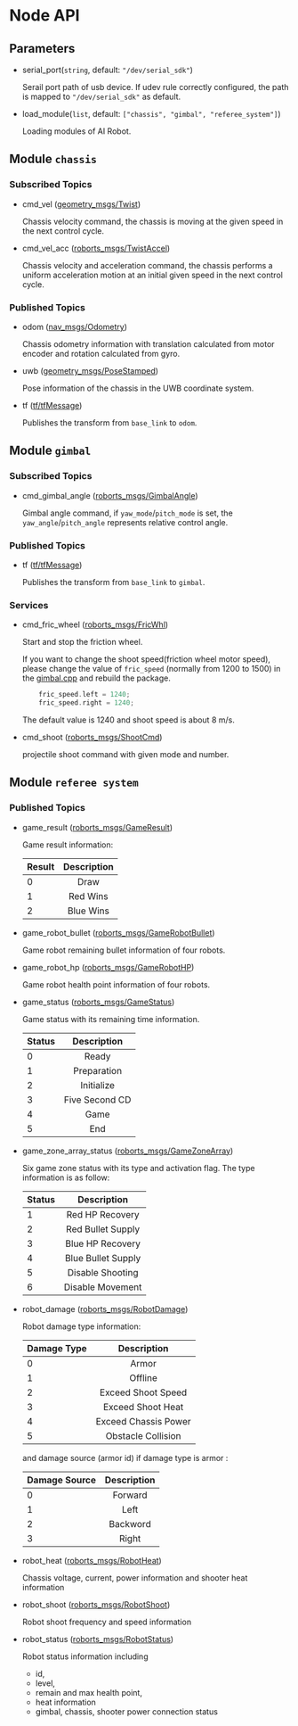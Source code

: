 # Node API

## Parameters

- serial_port(`string`, default: `"/dev/serial_sdk"`)

  Serail port path of usb device. If udev rule correctly configured, the path is mapped to `"/dev/serial_sdk"` as default.

- load_module(`list`, default: `["chassis", "gimbal", "referee_system"]`)

  Loading modules of AI Robot.
  
## Module `chassis`

### Subscribed Topics
- cmd_vel ([geometry_msgs/Twist](http://docs.ros.org/en/api/geometry_msgs/html/msg/Twist.html))

  Chassis velocity command, the chassis is moving at the given speed in the next control cycle.
  
- cmd_vel_acc ([roborts_msgs/TwistAccel](../roborts_msgs/msg/chassis/TwistAccel.msg))

  Chassis velocity and acceleration command, the chassis performs a uniform acceleration motion at an initial given speed in the next control cycle.

### Published Topics

- odom ([nav_msgs/Odometry](http://docs.ros.org/en/api/nav_msgs/html/msg/Odometry.html))

  Chassis odometry information with translation calculated from motor encoder and rotation calculated from gyro.

- uwb ([geometry_msgs/PoseStamped](http://docs.ros.org/en/api/geometry_msgs/html/msg/PoseStamped.html))

  Pose information of the chassis in the UWB coordinate system.

- tf ([tf/tfMessage](http://docs.ros.org/en/api/tf/html/msg/tfMessage.html))

  Publishes the transform from `base_link` to `odom`.
  
## Module `gimbal` 

### Subscribed Topics

- cmd_gimbal_angle ([roborts_msgs/GimbalAngle](../roborts_msgs/msg/gimbal/GimbalAngle.msg))
 
  Gimbal angle command, if `yaw_mode`/`pitch_mode` is set, the `yaw_angle`/`pitch_angle` represents relative control angle.

### Published Topics

- tf ([tf/tfMessage](http://docs.ros.org/api/tf/html/msg/tfMessage.html))

  Publishes the transform from `base_link` to `gimbal`.
  
 
### Services
  
- cmd_fric_wheel ([roborts_msgs/FricWhl](../roborts_msgs/srv/gimbal/FricWhl.srv))

  Start and stop the friction wheel. 
  
  If you want to change the shoot speed(friction wheel motor speed), please change the value of `fric_speed` (normally from 1200 to 1500) in the [gimbal.cpp](../roborts_base/src/gimbal.cpp) and rebuild the package.
  
  ```cpp
      fric_speed.left = 1240;
      fric_speed.right = 1240;
  ```
  The default value is 1240 and shoot speed is about 8 m/s.
  
- cmd_shoot ([roborts_msgs/ShootCmd](../roborts_msgs/srv/gimbal/ShootCmd.srv))

  projectile shoot command with given mode and number.

## Module `referee system`  

### Published Topics

- game_result ([roborts_msgs/GameResult](../roborts_msgs/msg/referee_system/GameResult.msg))

  Game result information:
  
    | Result | Description  | 
    | ------ | :----------: | 
    |  0     | Draw         | 
    |  1     | Red Wins     | 
    |  2     | Blue Wins    | 

- game_robot_bullet ([roborts_msgs/GameRobotBullet](../roborts_msgs/msg/referee_system/GameRobotBullet.msg))

  Game robot remaining bullet information of four robots.

- game_robot_hp ([roborts_msgs/GameRobotHP](../roborts_msgs/msg/referee_system/GameRobotHP.msg))

  Game robot health point information of four robots.

- game_status ([roborts_msgs/GameStatus](../roborts_msgs/msg/referee_system/GameStatus.msg))

  Game status with its remaining time information. 
  
    | Status | Description         | 
    | ------ | :---------------:   | 
    |  0     | Ready               | 
    |  1     | Preparation         | 
    |  2     | Initialize          | 
    |  3     | Five Second CD      | 
    |  4     | Game                | 
    |  5     | End                 | 

- game_zone_array_status ([roborts_msgs/GameZoneArray](../roborts_msgs/msg/referee_system/GameZoneArray.msg))

  Six game zone status with its type and activation flag. The type information is as follow:
  
    | Status | Description         | 
    | ------ | :---------------:   | 
    |  1     | Red HP Recovery     | 
    |  2     | Red Bullet Supply   | 
    |  3     | Blue HP Recovery    | 
    |  4     | Blue Bullet Supply  | 
    |  5     | Disable Shooting    | 
    |  6     | Disable Movement    |   

- robot_damage ([roborts_msgs/RobotDamage](../roborts_msgs/msg/referee_system/RobotDamage.msg))

  Robot damage type information: 
  
    | Damage Type | Description          | 
    | ----------- | :----------------:   | 
    |  0          | Armor                | 
    |  1          | Offline              | 
    |  2          | Exceed Shoot Speed   | 
    |  3          | Exceed Shoot Heat    | 
    |  4          | Exceed Chassis Power | 
    |  5          | Obstacle Collision   | 
    
  and damage source (armor id) if damage type is armor :
    
    | Damage Source | Description       | 
    | -----------  | :----------------: | 
    |  0           | Forward            | 
    |  1           | Left               | 
    |  2           | Backword           | 
    |  3           | Right              |    

- robot_heat ([roborts_msgs/RobotHeat](../roborts_msgs/msg/referee_system/RobotHeat.msg))

  Chassis voltage, current, power information and shooter heat information
  
- robot_shoot ([roborts_msgs/RobotShoot](../roborts_msgs/msg/referee_system/RobotShoot.msg))

  Robot shoot frequency and speed information

- robot_status ([roborts_msgs/RobotStatus](../roborts_msgs/msg/referee_system/RobotStatus.msg))

  Robot status information including 
  - id, 
  - level, 
  - remain and max health point,
  - heat information
  - gimbal, chassis, shooter power connection status



